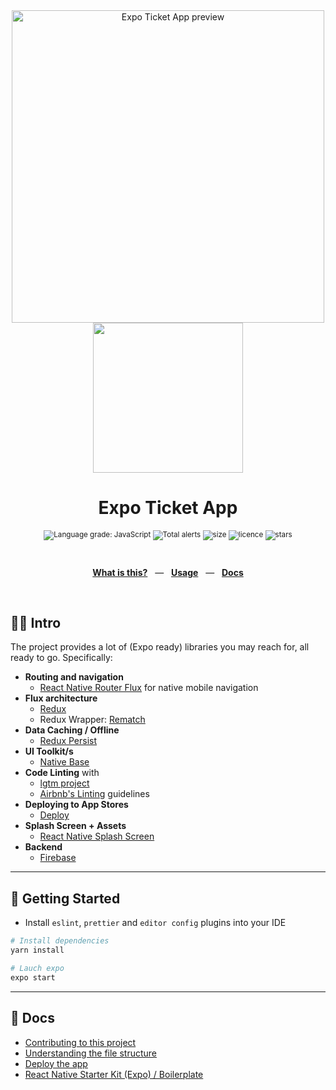 
<div align="center">
  <img src="https://repository-images.githubusercontent.com/315513657/9d256300-2f59-11eb-9701-6365533ea2b0" alt="Expo Ticket App preview" width="500" />
  <img src="https://i.imgur.com/rLwjEbY.gif" height=240 />
  <p></p>
  <h1>Expo Ticket App</h1>
  <p></p>
  <sup>

![Language grade: JavaScript](https://img.shields.io/lgtm/grade/javascript/github/victorbalssa/expo-ticket-app?style=for-the-badge)
![Total alerts](https://img.shields.io/lgtm/alerts/g/victorbalssa/expo-ticket-app?style=for-the-badge)
![size](https://img.shields.io/github/repo-size/victorbalssa/expo-ticket-app?style=for-the-badge)
![licence](https://img.shields.io/github/license/victorbalssa/expo-ticket-app?style=for-the-badge)
![stars](https://img.shields.io/github/stars/victorbalssa/expo-ticket-app?style=for-the-badge)

  </sup>
  <br />
  <p align="center">
    <a href="#-intro"><b>What is this?</b></a>
    &nbsp;&nbsp;&mdash;&nbsp;&nbsp;
    <a href="#-getting-started"><b>Usage</b></a>
    &nbsp;&nbsp;&mdash;&nbsp;&nbsp;
    <a href="#-docs"><b>Docs</b></a>
  </p>
  <br />
</div>


## 👊🏻 Intro

The project provides a lot of (Expo ready) libraries you may reach for, all ready to go. Specifically:

- __Routing and navigation__
    - [React Native Router Flux](https://github.com/aksonov/react-native-router-flux) for native mobile navigation
- __Flux architecture__
    - [Redux](https://redux.js.org/docs/introduction/)
    - Redux Wrapper: [Rematch](https://github.com/rematch/rematch)
- __Data Caching / Offline__
    - [Redux Persist](https://github.com/rt2zz/redux-persist)
- __UI Toolkit/s__
    - [Native Base](https://nativebase.io/)
- __Code Linting__ with
    - [lgtm project](https://lgtm.com/projects/g/victorbalssa/expo-ticket-app/latest/files/?sort=name&dir=ASC&mode=heatmap)
    - [Airbnb's Linting](https://github.com/airbnb/javascript) guidelines
- __Deploying to App Stores__
    - [Deploy](documentation/deploy.md)
- __Splash Screen + Assets__
    - [React Native Splash Screen](https://github.com/crazycodeboy/react-native-splash-screen)
- __Backend__
    - [Firebase](http://firebase.google.com/)

---

## 🚀 Getting Started

 - Install `eslint`, `prettier` and `editor config` plugins into your IDE

```bash
# Install dependencies
yarn install

# Lauch expo
expo start
```
---

## 📖 Docs

- [Contributing to this project](documentation/contributing.md)
- [Understanding the file structure](documentation/file-structure.md)
- [Deploy the app](documentation/deploy.md)
- [React Native Starter Kit (Expo) / Boilerplate](https://github.com/mcnamee/react-native-expo-starter-kit)

